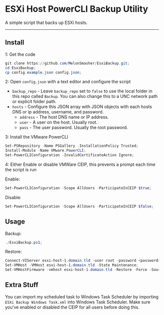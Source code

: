 # ESXi Host PowerCLI Backup Utility

A simple script that backs up ESXi hosts.

---

## Install

1: Get the code

```powershell
git clone https://github.com/MelonSmasher/EsxiBackup.git;
cd EsxiBackup;
cp config.example.json config.json;
```

2: Open `config.json` with a text editor and configure the script

* `backup_repo` - Leave `backup_repo` set to `false` to use the local folder in this repo called `Backup`. You can also change this to a UNC network path or explicit folder path.
* `hosts` - Configure this JSON array with JSON objects with each hosts DNS or ip address, username, and password.
    * `address` - The host DNS name or IP address.
    * `user` - A user on the host. Usually root.
    * `pass` - The user password. Usually the root password.

3: Install the VMware PowerCLI

```powershell
Set-PSRepository -Name PSGallery -InstallationPolicy Trusted;
Install-Module -Name VMware.PowerCLI;
Set-PowerCLIConfiguration -InvalidCertificateAction Ignore;
```

4: Either Enable or disable VMWare CEIP, this prevents a prompt each time the script is run

Enable:

```powershell
Set-PowerCLIConfiguration -Scope AllUsers -ParticipateInCEIP $true;
```

Disable:

```powershell
Set-PowerCLIConfiguration -Scope AllUsers -ParticipateInCEIP $false;
```

## Usage

Backup:

```powershell
./EsxiBackup.ps1;
```

Restore:

```powershell
Connect-VIServer esxi-host-1.domain.tld -user root -password <password>;
Set-VMHost -VMHost esxi-host-1.domain.tld -State Maintenance;
Set-VMHostFirmware -vmhost esxi-host-1.domain.tld -Restore -Force -SourcePath C:\esxi_backups\configBundle-esxi-host-1.domain.tld.tgz -HostUser root -HostPassword <password>;
```

## Extra Stuff

You can import my scheduled task to Windows Task Scheduler by importing `ESXi Backup Windows Task.xml` into Windows Task Scheduler. Make sure you've enabled or disabled the CEIP for all users before doing this.
